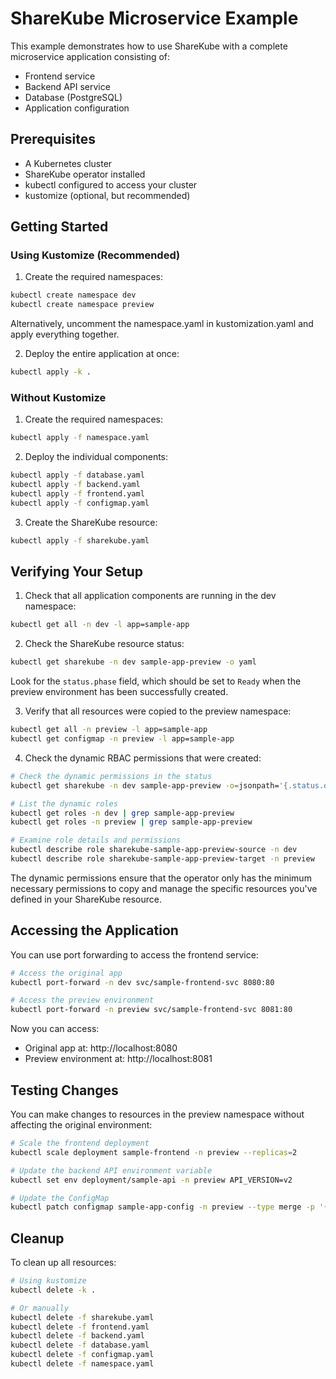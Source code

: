 # ShareKube Microservice Example

This example demonstrates how to use ShareKube with a complete microservice application consisting of:

- Frontend service
- Backend API service
- Database (PostgreSQL)
- Application configuration

## Prerequisites

- A Kubernetes cluster
- ShareKube operator installed
- kubectl configured to access your cluster
- kustomize (optional, but recommended)

## Getting Started

### Using Kustomize (Recommended)

1. Create the required namespaces:

```bash
kubectl create namespace dev
kubectl create namespace preview
```

Alternatively, uncomment the namespace.yaml in kustomization.yaml and apply everything together.

2. Deploy the entire application at once:

```bash
kubectl apply -k .
```

### Without Kustomize

1. Create the required namespaces:

```bash
kubectl apply -f namespace.yaml
```

2. Deploy the individual components:

```bash
kubectl apply -f database.yaml
kubectl apply -f backend.yaml
kubectl apply -f frontend.yaml
kubectl apply -f configmap.yaml
```

3. Create the ShareKube resource:

```bash
kubectl apply -f sharekube.yaml
```

## Verifying Your Setup

1. Check that all application components are running in the dev namespace:

```bash
kubectl get all -n dev -l app=sample-app
```

2. Check the ShareKube resource status:

```bash
kubectl get sharekube -n dev sample-app-preview -o yaml
```

Look for the `status.phase` field, which should be set to `Ready` when the preview environment has been successfully created.

3. Verify that all resources were copied to the preview namespace:

```bash
kubectl get all -n preview -l app=sample-app
kubectl get configmap -n preview -l app=sample-app
```

4. Check the dynamic RBAC permissions that were created:

```bash
# Check the dynamic permissions in the status
kubectl get sharekube -n dev sample-app-preview -o=jsonpath='{.status.dynamicPermissions}'

# List the dynamic roles
kubectl get roles -n dev | grep sample-app-preview
kubectl get roles -n preview | grep sample-app-preview

# Examine role details and permissions
kubectl describe role sharekube-sample-app-preview-source -n dev
kubectl describe role sharekube-sample-app-preview-target -n preview
```

The dynamic permissions ensure that the operator only has the minimum necessary permissions to copy and manage the specific resources you've defined in your ShareKube resource.

## Accessing the Application

You can use port forwarding to access the frontend service:

```bash
# Access the original app
kubectl port-forward -n dev svc/sample-frontend-svc 8080:80

# Access the preview environment
kubectl port-forward -n preview svc/sample-frontend-svc 8081:80
```

Now you can access:
- Original app at: http://localhost:8080
- Preview environment at: http://localhost:8081

## Testing Changes

You can make changes to resources in the preview namespace without affecting the original environment:

```bash
# Scale the frontend deployment
kubectl scale deployment sample-frontend -n preview --replicas=2

# Update the backend API environment variable
kubectl set env deployment/sample-api -n preview API_VERSION=v2

# Update the ConfigMap
kubectl patch configmap sample-app-config -n preview --type merge -p '{"data":{"app.settings":"{\"apiEndpoint\":\"/api/v2\",\"logLevel\":\"debug\",\"enableCache\":\"true\"}"}}'
```

## Cleanup

To clean up all resources:

```bash
# Using kustomize
kubectl delete -k .

# Or manually
kubectl delete -f sharekube.yaml
kubectl delete -f frontend.yaml
kubectl delete -f backend.yaml
kubectl delete -f database.yaml
kubectl delete -f configmap.yaml
kubectl delete -f namespace.yaml
``` 